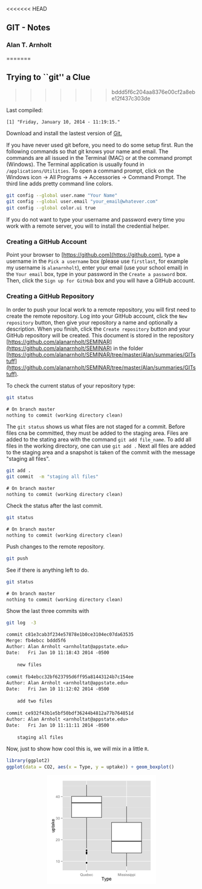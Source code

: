 <<<<<<< HEAD
## GIT - Notes
### Alan T. Arnholt
=======
## Trying to ``git'' a Clue
>>>>>>> bddd5f6c204aa8376e00cf2a8ebe12f437c303de

Last compiled:

```
[1] "Friday, January 10, 2014 - 11:19:15."
```


Download and install the lastest version of [Git.](http://git-scm.com/downloads)






If you have never used git before, you need to do some setup first.  Run the following
commands so that git knows your name and email.  The commands are all issued in the
Terminal (MAC) or at the command prompt (Windows).  The Terminal application is 
usually found in `/applications/Utilities`.  To open a command prompt, click on the 
Windows icon -> All Programs -> Accessories -> Command Prompt.  The third line adds 
pretty command line colors.  



```bash
git config --global user.name "Your Name"
git config --global user.email "your_email@whatever.com"
git config --global color.ui true
```


If you do not want to type your username and password every time you work with a remote server, you will to install the credential helper.

### Creating a GitHub Account

Point your browser to [https://github.com](https://github.com),
type a username in the `Pick a username` box (please use `firstlast`, for example my username is `alanarnholt`), enter your email (use your school email) in the `Your email` box, type in your password in the `Create a password` box. Then, click the `Sign up for GitHub` box and you will have a GitHub account.


### Creating a GitHub Repository

In order to push your local work to a remote repository, you will first need to create
the remote repository. Log into your GitHub account, click the `New repository` button,
then give your repository a name and optionally a description.  When you finish, click 
the `Create repository` button and your GitHub repository will be created.  This document is stored in the repository [https://github.com/alanarnholt/SEMINAR](https://github.com/alanarnholt/SEMINAR) in the folder [https://github.com/alanarnholt/SEMINAR/tree/master/Alan/summaries/GITstuff](https://github.com/alanarnholt/SEMINAR/tree/master/Alan/summaries/GITstuff). 


To check the current status of your repository type:

```bash
git status
```

```
# On branch master
nothing to commit (working directory clean)
```

The `git status` shows us what files are not staged for a commit.  Before files cna be
committed, they must be added to the staging area.  Files are added to the stating area
with the command `git add file_name`.  To add all files in the working directory, one
can use `git add .`  Next all files are added to the staging area and a snapshot is 
taken of the commit with the message "staging all files".

```bash
git add .
git commit  -m "staging all files"
```

```
# On branch master
nothing to commit (working directory clean)
```


Check the status after the last commit.

```bash
git status
```

```
# On branch master
nothing to commit (working directory clean)
```

Push changes to the remote repository. 

```bash
git push
```

See if there is anything left to do.

```bash
git status
```

```
# On branch master
nothing to commit (working directory clean)
```

Show the last three commits with

```bash
git log  -3
```

```
commit c81e3cab3f234e57878e1b0ce3104ec07da63535
Merge: fb4ebcc bddd5f6
Author: Alan Arnholt <arnholtat@appstate.edu>
Date:   Fri Jan 10 11:18:43 2014 -0500

    new files

commit fb4ebcc32bf623795d6ff95a81443124b7c154ee
Author: Alan Arnholt <arnholtat@appstate.edu>
Date:   Fri Jan 10 11:12:02 2014 -0500

    add two files

commit ce932f43b1e5bf50bdf36244b4812a77b764851d
Author: Alan Arnholt <arnholtat@appstate.edu>
Date:   Fri Jan 10 11:11:11 2014 -0500

    staging all files
```


Now, just to show how cool this is, we will mix in a little `R`.


```r
library(ggplot2)
ggplot(data = CO2, aes(x = Type, y = uptake)) + geom_boxplot()
```

<img src="figure/Rgraph.png" title="plot of chunk Rgraph" alt="plot of chunk Rgraph" style="display: block; margin: auto;" />

